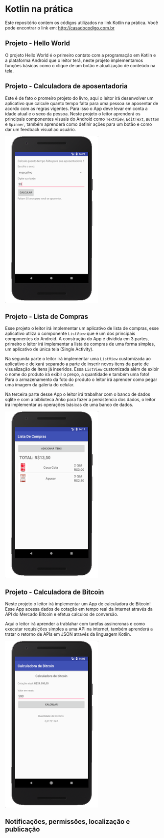 # Kotlin na prática

Este repositório contem os códigos utilizados no link Kotlin na prática. Você pode encontrar o link em: http://casadocodigo.com.br


## Projeto - Hello World

O projeto Hello World é o primeiro contato com a programação em Kotlin e a plataforma Android que o leitor terá, neste projeto implementamos funções básicas como o clique de um botão e atualização de conteúdo na tela.


## Projeto - Calculadora de aposentadoria

Este é de fato o promeiro projeto do livro, aqui o leitor irá desenvolver um aplicativo que calcule quanto tempo falta para uma pessoa se aposentar de acordo com as regras vigentes. Para isso o App deve levar em conta a idade atual e o sexo da pessoa. Neste projeto o leitor aprenderá os principais componentes visuais do Android como `TextView`, `EditText`, `Button` e `Spinner`, também aprenderá como definir ações para um botão e como dar um feedback visual ao usuário.

![Calculadora Aposentadoria](img/calculadora_aposentadoria.png)


## Projeto - Lista de Compras 

Esse projeto o leitor irá implementar um aplicativo de lista de compras, esse aplicativo utliza o componente `ListView` que é um dos principais componentes do Android. A construção do App é dividida em 3 partes, primeiro o leitor irá implementar a lista de compras de uma forma simples, um aplicativo de única tela (Single Activity). 

Na segunda parte o leitor irá implementar uma `ListView` customizada ao aplicativo e deixará separado a parte de inserir novos itens da parte de visualização de itens já inseridos. Essa `ListView` customizada além de exibir o nome do produto irá exibir o preço, a quantidade e também uma foto! Para o armazenamento da foto do produto o leitor irá aprender como pegar uma imagem da galeria do celular. 

Na terceira parte desse App o leitor irá trabalhar com o banco de dados sqlite e com a biblioteca Anko para fazer a persistencia dos dados, o leitor irá implementar as operações básicas de uma banco de dados.

![Lista de compras](img/lista_compras.png)

## Projeto - Calculadora de Bitcoin

Neste projeto o leitor irá implementar um App de calculadora de Bitcoin! Esse App acessa dados de cotação em tempo real da internet através da API do Mercado Bitcoin e efetua calculos de conversão.

Aqui o leitor irá aprender a trablahar com tarefas assincronas e como executar requisições simples a uma API na internet, também aprenderá a tratar o retorno de APIs em JSON através da linguagem Kotlin.


![Calculadora de bitcoin](img/calculadora_bitcoin.png)



## Notificações, permissões, localização e publicação









